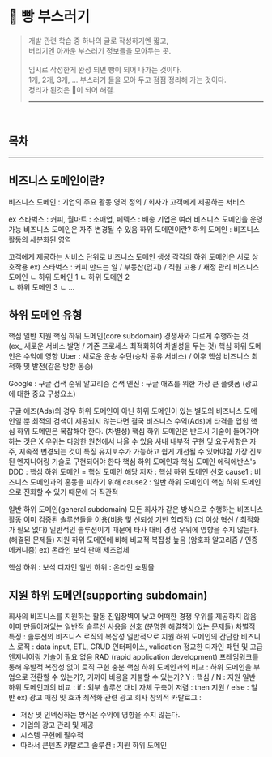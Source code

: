 # 🍞 빵 부스러기
>개발 관련 학습 중 하나의 글로 작성하기엔 짧고, <br/>
>버리기엔 아까운 부스러기 정보들을 모아두는 곳. <br/> <br/>
>임시로 작성한게 완성 되면 빵이 되어 나가는 것이다. <br/> 
>1개, 2개, 3개, ... 부스러기 들을 모아 두고 점점 정리해 가는 것이다. <br/>
>정리가 된것은 🍞이 되어 해결.
> ***



<br/>

## 목차


---

## 비즈니스 도메인이란?
비즈니스 도메인 : 기업의 주요 활동 영역 정의 / 회사가 고객에게 제공하는 서비스

ex 스타벅스 : 커피, 월마트 : 소매업, 페덱스 : 배송
기업은 여러 비즈니스 도메인을 운영 가능
비즈니스 도메인은 자주 변경될 수 있음
하위 도메인이란?
하위 도메인 : 비즈니스 활동의 세분화된 영역

고객에게 제공하는 서비스 단위로 비즈니스 도메인 생성
각각의 하위 도메인은 서로 상호작용
ex) 스타벅스 : 커피 만드는 일 / 부동산(입지) / 직원 고용 / 재정 관리
비즈니스 도메인 
    ㄴ 하위 도메인 1
    ㄴ 하위 도메인 2   
    ㄴ 하위 도메인 3
    ㄴ ...
 

## 하위 도메인 유형
핵심
일반
지원
핵심 하위 도메인(core subdomain)
경쟁사와 다르게 수행하는 것 (ex_ 새로운 서비스 발명 / 기존 프로세스 최적화하여 차별성을 두는 것)
핵심 하위 도메인은 수익에 영향
Uber : 새로운 운송 수단(승차 공유 서비스) / 이후 핵심 비즈니스 최적화 및 발전(같은 방향 동승)

Google : 구글 검색 순위 알고리즘
검색 엔진 : 구글 애즈를 위한 가장 큰 플랫폼 (광고에 대한 중요 구성요소)

구글 애즈(Ads)의 경우 하위 도메인이 아닌 하위 도메인이 있는 별도의 비즈니스 도메인일 뿐
최적의 검색이 제공되지 않는다면 결국 비즈니스 수익(Ads)에 타격을 입힘
핵심 하위 도메인은 복잡해야 한다. (차별성)
핵심 하위 도메인은 반드시 기술이 들어가야하는 것은 X
우위는 다양한 원천에서 나올 수 있음
사내 내부적 구현 및 요구사항은 자주, 지속적 변경되는 것이 특징
유지보수가 가능하고 쉽게 개선될 수 있어야함
가장 진보된 엔지니어링 기술로 구현되어야 한다
핵심 하위 도메인과 핵심 도메인
에릭에반스's DDD : 핵심 하위 도메인 = 핵심 도메인
해당 저자 : 핵심 하위 도메인 선호
cause1 : 비즈니스 도메인과의 혼동을 피하기 위해
cause2 : 일반 하위 도메인이 핵심 하위 도메인으로 진화할 수 있기 때문에 더 직관적
 
일반 하위 도메인(general subdomain)
모든 회사가 같은 방식으로 수행하는 비즈니스 활동
이미 검증된 솔루션들을 이용(비용 및 신뢰성 기반 합리적) (더 이상 혁신 / 최적화가 필요 없다)
일반적인 솔루션이기 때문에 타사 대비 경쟁 우위에 영향을 주지 않는다.(해결된 문제들)
지원 하위 도메인에 비해 비교적 복잡성 높음 (암호화 알고리즘 / 인증 메커니즘)
ex) 온라인 보석 판매 제조업체

핵심 하위 : 보석 디자인
일반 하위 : 온라인 쇼핑몰
 
## 지원 하위 도메인(supporting subdomain)
회사의 비즈니스를 지원하는 활동
진입장벽이 낮고 어떠한 경쟁 우위를 제공하지 않음
이미 만들어져있는 일반적 솔루션 사용을 선호 (분명한 해결책이 있는 문제들)
차별적 특징 : 솔루션의 비즈니스 로직의 복잡성
일반적으로 지원 하위 도메인의 간단한 비즈니스 로직 : data input, ETL, CRUD 인터페이스, validation
정교한 디자인 패턴 및 고급 엔지니어링 기술이 필요 없음
RAD (rapid application development) 프레임워크를 통해 우발적 복잡성 없이 로직 구현 충분
핵심 하위 도메인과의 비교 : 하위 도메인을 부업으로 전환할 수 있는가?, 기꺼이 비용을 지불할 수 있는가?
Y : 핵심  / N : 지원
일반 하위 도메인과의 비교 :
if : 외부 솔루션 대비 자체 구축이 저렴 : then 지원 / else : 일반
ex) 광고 매칭 및 효과 최적화 관련 광고 회사
창의적 카탈로그 :
- 저장 및 인덱싱하는 방식은 수익에 영향을 주지 않는다.
- 기업의 광고 관리 및 제공
- 시스템 구현에 필수적
- 따라서 콘텐츠 카탈로그 솔루션 : 지원 하위 도메인
